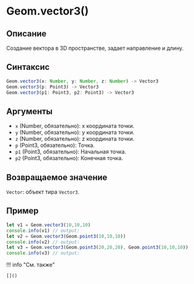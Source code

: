 # Geom.vector3()

## Описание
Создание вектора в 3D пространстве, задает направление и длину.

## Синтаксис
```javascript
Geom.vector3(x: Number, y: Number, z: Number) -> Vector3
Geom.vector3(p: Point3) -> Vector3
Geom.vector3(p1: Point3, p2: Point3) -> Vector3
```

## Аргументы
- `x` (Number, обязательно): x координата точки.
- `y` (Number, обязательно): y координата точки.
- `z` (Number, обязательно): z координата точки.
- `p` (Point3, обязательно): Точка.
- `p1` (Point3, обязательно): Начальная точка.
- `p2` (Point3, обязательно): Конечная точка.

## Возвращаемое значение
`Vector`: объект тира `Vector3`.

## Пример
```javascript linenums="1"
let v1 = Geom.vector3(10,10,10)
console.info(v1) // output:
let v2 = Geom.vector3(Geom.point3(10,10,10))
console.info(v2) // output:
let v3 = Geom.vector3(Geom.point3(20,20,20), Geom.point3(10,10,10))
console.info(v3) // output:
```

!!! info "См. также"

    []()

